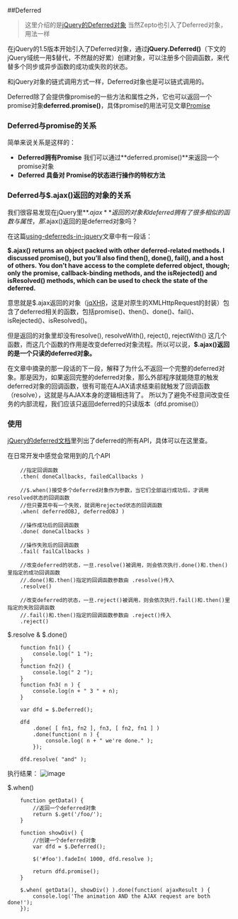##Deferred

> 这里介绍的是[jQuery的Deferred对象](http://api.jquery.com/category/deferred-object/)
> 当然Zepto也引入了Deferred对象，用法一样

在jQuery的1.5版本开始引入了Deferred对象，通过**jQuery.Deferred()**（下文的jQuery域统一用$替代，不然敲的好累）创建对象，可以注册多个回调函数，来代替多个同步或异步函数的成功或失败的状态。

和jQuery对象的链式调用方式一样，Deferred对象也是可以链式调用的。

Deferred除了会提供像promise的一些方法和属性之外，它也可以返回一个promise对象**deferred.promise()**，具体promise的用法可见文章[Promise](https://github.com/yukiyuki1900/JStalk/tree/master/Promise)

### Deferred与promise的关系

简单来说关系是这样的：
* **Deferred拥有Promise**  我们可以通过**deferred.promise()**来返回一个promise对象
* **Deferred 具备对 Promise的状态进行操作的特权方法**


### Deferred与$.ajax()返回的对象的关系

我们很容易发现在jQuery里**$.ajax**返回的对象和deferred拥有了很多相似的函数与属性，那$.ajax()返回的是deferred对象吗？

在这篇[using-deferreds-in-jquery](http://www.erichynds.com/blog/using-deferreds-in-jquery)文章中有一段话：

**$.ajax() returns an object packed with other deferred-related methods. I discussed promise(), but you’ll also find then(), done(), fail(), and a host of others. You don’t have access to the complete deferred object, though; only the promise, callback-binding methods, and the isRejected() and isResolved() methods, which can be used to check the state of the deferred.**

意思就是$.ajax返回的对象（[jqXHR](http://api.jquery.com/Types/#jqXHR)，这是对原生的XMLHttpRequest的封装）包含了deferred相关的函数，包括promise()、then()、done()、fail()、isRejected()、isResolved()。

但是返回的对象里却没有resolve(), resolveWith(), reject(), rejectWith() 这几个函数，而这几个函数的作用是改变deferred对象流程。所以可以说，**$.ajax()返回的是一个只读的deferred对象。**

在文章中摘录的那一段话的下一段，解释了为什么不返回一个完整的deferred对象。那是因为，如果返回完整的deferred对象，那么外部程序就能随意的触发deferred对象的回调函数，很有可能在AJAX请求结束前就触发了回调函数（resolve），这就是与AJAX本身的逻辑相违背了。 
所以为了避免不经意间改变任务的内部流程，我们应该只返回deferred的只读版本（dfd.promise()）

### 使用
[jQuery的deferred文档](http://api.jquery.com/category/deferred-object/)里列出了deferred的所有API，具体可以在这里查。

在日常开发中感觉会常用到的几个API
```
	//指定回调函数
	.then( doneCallbacks, failedCallbacks )

	//$.when()接受多个deferred对象作为参数，当它们全部运行成功后，才调用resolved状态的回调函数
	//但只要其中有一个失败，就调用rejected状态的回调函数
	.when( deferredOBJ, deferredOBJ )

	//操作成功后的回调函数
	.done( doneCallbacks )

	//操作失败后的回调函数
	.fail( failCallbacks )

	//改变deferred的状态，一旦.resolve()被调用，则会依次执行.done()和.then()里指定的成功回调函数
	//.done()和.then()指定的回调函数参数由 .resolve()传入
	.resolve()

	//改变deferred的状态，一旦.reject()被调用，则会依次执行.fail()和.then()里指定的失败回调函数
	//.fail()和.then()指定的回调函数参数由 .reject()传入
	.reject()   
```

$.resolve & $.done()
```
	function fn1() {
		console.log(" 1 ");
	}
	function fn2() {
		console.log(" 2 ");
	}
	function fn3( n ) {
		console.log(n + " 3 " + n);
	}

	var dfd = $.Deferred();
 
	dfd
	  	.done( [ fn1, fn2 ], fn3, [ fn2, fn1 ] )
		.done(function( n ) {
			console.log( n + " we're done." );
		});

	dfd.resolve( "and" );
```
执行结果：
![image]()


$.when()
```
	function getData() {
		//返回一个deferred对象
		return $.get('/foo/');
	}

	function showDiv() {
		//创建一个deferred对象
		var dfd = $.Deferred();

		$('#foo').fadeIn( 1000, dfd.resolve );

		return dfd.promise();
	}

	$.when( getData(), showDiv() ).done(function( ajaxResult ) {
	  	console.log('The animation AND the AJAX request are both done!');
	});
```